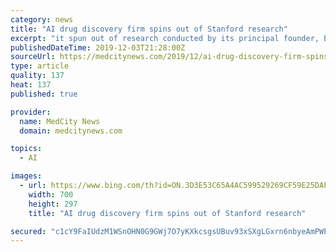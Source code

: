 ```yaml
---
category: news
title: "AI drug discovery firm spins out of Stanford research"
excerpt: "it spun out of research conducted by its principal founder, Evan Feinberg, at Stanford University. Feinberg is also Genesis Therapeutics’ CEO. Like many AI-wielding firms, the startup hopes to speed up the drug-discovery process with an eye on severe and debilitating diseases for which medicine is scarce. The firm plans to partner with pharma ..."
publishedDateTime: 2019-12-03T21:28:00Z
sourceUrl: https://medcitynews.com/2019/12/ai-drug-discovery-firm-spins-out-of-stanford-research/
type: article
quality: 137
heat: 137
published: true

provider:
  name: MedCity News
  domain: medcitynews.com

topics:
  - AI

images:
  - url: https://www.bing.com/th?id=ON.3D3E53C65A4AC599529269CF59E25DAF
    width: 700
    height: 297
    title: "AI drug discovery firm spins out of Stanford research"

secured: "c1cY9FaIUdzM1WSnOHN0G9GWj7O7yKXkcsgsUBuv93xSXgLGxrn6nbyeAmPWPsUJ8zipyDRv2NN84AmbvgDbCpWVX8+6FIzNn+hXvh4VHxWQQkZRj6C5Hz6jixpYpAW59kuJtn+jOOHWYRWOu8koD6jWycnD6wagQ5/4ycPk9kpcmwAlMb9qa12EvQbwyF4sKnPQ+XgQ82NC1l+qrrYWMRudgVjXX+SdvpEinEQ9AlHy0FKWd8R/gA3dyogr4BtQWH4TEcQ9/GBtwn3aa5Kx2g==;CuBY3kTfwJk2XiPSnf3ewQ=="
---
```


